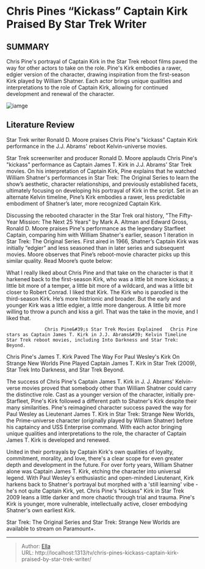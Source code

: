 # Chris Pines “Kickass” Captain Kirk Praised By Star Trek Writer


## SUMMARY 



  Chris Pine&#39;s portrayal of Captain Kirk in the Star Trek reboot films paved the way for other actors to take on the role.   Pine&#39;s Kirk embodies a rawer, edgier version of the character, drawing inspiration from the first-season Kirk played by William Shatner.   Each actor brings unique qualities and interpretations to the role of Captain Kirk, allowing for continued development and renewal of the character.  

![iamge](https://static1.srcdn.com/wordpress/wp-content/uploads/2022/08/Chris-pine-captain-kirk-Star-Trek-skydiving.jpg)

## Literature Review
Star Trek writer Ronald D. Moore praises Chris Pine&#39;s &#34;kickass&#34; Captain Kirk performance in the J.J. Abrams&#39; reboot Kelvin-universe movies.




Star Trek screenwriter and producer Ronald D. Moore applauds Chris Pine&#39;s &#34;kickass&#34; performance as Captain James T. Kirk in J.J. Abrams&#39; Star Trek movies. On his interpretation of Captain Kirk, Pine explains that he watched William Shatner&#39;s performances in Star Trek: The Original Series to learn the show’s aesthetic, character relationships, and previously established facets, ultimately focusing on developing his portrayal of Kirk in the script. Set in an alternate Kelvin timeline, Pine’s Kirk embodies a rawer, less predictable embodiment of Shatner’s later, more recognized Captain Kirk.




Discussing the rebooted character in the Star Trek oral history, &#34;The Fifty-Year Mission: The Next 25 Years&#34; by Mark A. Altman and Edward Gross, Ronald D. Moore praises Pine&#39;s performance as the legendary Starfleet Captain, comparing him with William Shatner&#39;s earlier, season 1 iteration in Star Trek: The Original Series. First aired in 1966, Shatner’s Captain Kirk was initially “edgier” and less seasoned than in later series and subsequent movies. Moore observes that Pine’s reboot-movie character picks up this similar quality. Read Moore’s quote below:


What I really liked about Chris Pine and that take on the character is that it harkened back to the first-season Kirk, who was a little bit more kickass; a little bit more of a temper, a little bit more of a wildcard, and was a little bit closer to Robert Conrad. I liked that Kirk. The Kirk who is parodied is the third-season Kirk. He’s more histrionic and broader. But the early and younger Kirk was a little edgier, a little more dangerous. A little bit more willing to throw a punch and kiss a girl. That was the take in the movie, and I liked that.





                  Chris Pine&#39;s Star Trek Movies Explained   Chris Pine stars as Captain James T. Kirk in J.J. Abrams&#39; Kelvin Timeline Star Trek reboot movies, including Into Darkness and Star Trek: Beyond.    


 Chris Pine&#39;s James T. Kirk Paved The Way For Paul Wesley&#39;s Kirk On Strange New Worlds 
Pine Played Captain James T. Kirk in Star Trek (2009), Star Trek Into Darkness, and Star Trek Beyond.
         

The success of Chris Pine&#39;s Captain James T. Kirk in J. J. Abrams&#39; Kelvin-verse movies proved that somebody other than William Shatner could carry the distinctive role. Cast as a younger version of the character, initially pre-Starfleet, Pine&#39;s Kirk followed a different path to Shatner&#39;s Kirk despite their many similarities. Pine&#39;s reimagined character success paved the way for Paul Wesley as Lieutenant James T. Kirk in Star Trek: Strange New Worlds, the Prime-universe character (originally played by William Shatner) before his captaincy and USS Enterprise command. With each actor bringing unique qualities and interpretations to the role, the character of Captain James T. Kirk is developed and renewed.




United in their portrayals by Captain Kirk&#39;s own qualities of loyalty, commitment, morality, and love, there&#39;s a clear scope for even greater depth and development in the future. For over forty years, William Shatner alone was Captain James T. Kirk, etching the character into universal legend. With Paul Wesley&#39;s enthusiastic and open-minded Lieutenant, Kirk harkens back to Shatner&#39;s portrayal but morphed with a &#39;still learning&#39; vibe - he&#39;s not quite Captain Kirk, yet. Chris Pine&#39;s &#34;kickass&#34; Kirk in Star Trek 2009 leans a little darker and more chaotic through trial and trauma. Pine&#39;s Kirk is younger, more vulnerable, intellectually active, closer embodying Shatner&#39;s own earliest Kirk.



Star Trek: The Original Series and Star Trek: Strange New Worlds are available to stream on Paramount&#43;.






---

> Author: [Ella](https://instagram.hk.cn/)  
> URL: http://localhost:1313/tv/chris-pines-kickass-captain-kirk-praised-by-star-trek-writer/  

